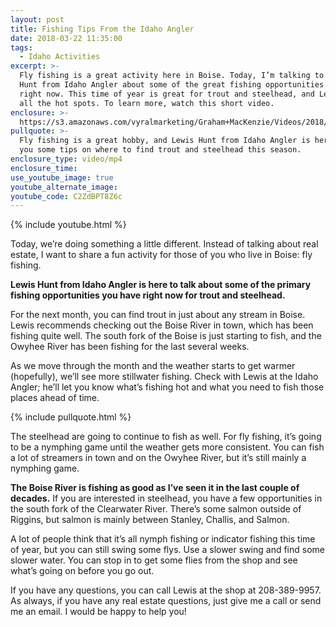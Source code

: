```yaml
---
layout: post
title: Fishing Tips From the Idaho Angler
date: 2018-03-22 11:35:00
tags:
  - Idaho Activities
excerpt: >-
  Fly fishing is a great activity here in Boise. Today, I’m talking to Lewis
  Hunt from Idaho Angler about some of the great fishing opportunities you have
  right now. This time of year is great for trout and steelhead, and Lewis knows
  all the hot spots. To learn more, watch this short video.
enclosure: >-
  https://s3.amazonaws.com/vyralmarketing/Graham+MacKenzie/Videos/2018/Ridge+to+River+Real+Estate+%257C+Fly+Fishing.mp4
pullquote: >-
  Fly fishing is a great hobby, and Lewis Hunt from Idaho Angler is here to give
  you some tips on where to find trout and steelhead this season.
enclosure_type: video/mp4
enclosure_time:
use_youtube_image: true
youtube_alternate_image:
youtube_code: C2ZdBPT8Z6c
---
```


{% include youtube.html %}

Today, we’re doing something a little different. Instead of talking about real estate, I want to share a fun activity for those of you who live in Boise: fly fishing.

**Lewis Hunt from Idaho Angler is here to talk about some of the primary fishing opportunities you have right now for trout and steelhead.**

For the next month, you can find trout in just about any stream in Boise. Lewis recommends checking out the Boise River in town, which has been fishing quite well. The south fork of the Boise is just starting to fish, and the Owyhee River has been fishing for the last several weeks.

As we move through the month and the weather starts to get warmer (hopefully), we’ll see more stillwater fishing. Check with Lewis at the Idaho Angler; he’ll let you know what’s fishing hot and what you need to fish those places ahead of time.

{% include pullquote.html %}

The steelhead are going to continue to fish as well. For fly fishing, it’s going to be a nymphing game until the weather gets more consistent. You can fish a lot of streamers in town and on the Owyhee River, but it’s still mainly a nymphing game.

**The Boise River is fishing as good as I’ve seen it in the last couple of decades.** If you are interested in steelhead, you have a few opportunities in the south fork of the Clearwater River. There’s some salmon outside of Riggins, but salmon is mainly between Stanley, Challis, and Salmon.

A lot of people think that it’s all nymph fishing or indicator fishing this time of year, but you can still swing some flys. Use a slower swing and find some slower water. You can stop in to get some flies from the shop and see what’s going on before you go out.

If you have any questions, you can call Lewis at the shop at 208-389-9957. As always, if you have any real estate questions, just give me a call or send me an email. I would be happy to help you!